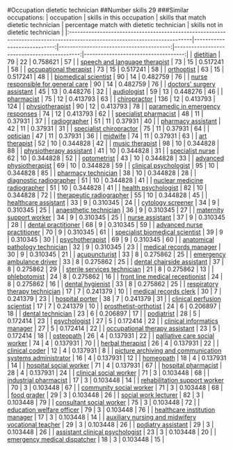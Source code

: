 #Occupation dietetic technician
##Number skills 29
###Similar occupations:
| occupation                                                                                                                |   skills in this occupation |   skills that match dietetic technician |   percentage match with dietetic technician |   skills not in dietetic technician |
|:--------------------------------------------------------------------------------------------------------------------------|----------------------------:|----------------------------------------:|--------------------------------------------:|------------------------------------:|
| [dietitian](dietitian.md)                                                                                                 |                          79 |                                      22 |                                    0.758621 |                                  57 |
| [speech and language therapist](speech_and_language_therapist.md)                                                         |                          73 |                                      15 |                                    0.517241 |                                  58 |
| [occupational therapist](occupational_therapist.md)                                                                       |                          73 |                                      15 |                                    0.517241 |                                  58 |
| [orthoptist](orthoptist.md)                                                                                               |                          63 |                                      15 |                                    0.517241 |                                  48 |
| [biomedical scientist](biomedical_scientist.md)                                                                           |                          90 |                                      14 |                                    0.482759 |                                  76 |
| [nurse responsible for general care](nurse_responsible_for_general_care.md)                                               |                          90 |                                      14 |                                    0.482759 |                                  76 |
| [doctors' surgery assistant](doctors'_surgery_assistant.md)                                                               |                          45 |                                      13 |                                    0.448276 |                                  32 |
| [audiologist](audiologist.md)                                                                                             |                          59 |                                      13 |                                    0.448276 |                                  46 |
| [pharmacist](pharmacist.md)                                                                                               |                          75 |                                      12 |                                    0.413793 |                                  63 |
| [chiropractor](chiropractor.md)                                                                                           |                         136 |                                      12 |                                    0.413793 |                                 124 |
| [physiotherapist](physiotherapist.md)                                                                                     |                          90 |                                      12 |                                    0.413793 |                                  78 |
| [paramedic in emergency responses](paramedic_in_emergency_responses.md)                                                   |                          74 |                                      12 |                                    0.413793 |                                  62 |
| [specialist pharmacist](specialist_pharmacist.md)                                                                         |                          48 |                                      11 |                                    0.37931  |                                  37 |
| [radiographer](radiographer.md)                                                                                           |                          51 |                                      11 |                                    0.37931  |                                  40 |
| [pharmacy assistant](pharmacy_assistant.md)                                                                               |                          42 |                                      11 |                                    0.37931  |                                  31 |
| [specialist chiropractor](specialist_chiropractor.md)                                                                     |                          75 |                                      11 |                                    0.37931  |                                  64 |
| [optician](optician.md)                                                                                                   |                          47 |                                      11 |                                    0.37931  |                                  36 |
| [midwife](midwife.md)                                                                                                     |                          74 |                                      11 |                                    0.37931  |                                  63 |
| [art therapist](art_therapist.md)                                                                                         |                          52 |                                      10 |                                    0.344828 |                                  42 |
| [music therapist](music_therapist.md)                                                                                     |                          98 |                                      10 |                                    0.344828 |                                  88 |
| [physiotherapy assistant](physiotherapy_assistant.md)                                                                     |                          41 |                                      10 |                                    0.344828 |                                  31 |
| [specialist nurse](specialist_nurse.md)                                                                                   |                          62 |                                      10 |                                    0.344828 |                                  52 |
| [optometrist](optometrist.md)                                                                                             |                          43 |                                      10 |                                    0.344828 |                                  33 |
| [advanced physiotherapist](advanced_physiotherapist.md)                                                                   |                          69 |                                      10 |                                    0.344828 |                                  59 |
| [clinical psychologist](clinical_psychologist.md)                                                                         |                          95 |                                      10 |                                    0.344828 |                                  85 |
| [pharmacy technician](pharmacy_technician.md)                                                                             |                          38 |                                      10 |                                    0.344828 |                                  28 |
| [diagnostic radiographer](diagnostic_radiographer.md)                                                                     |                          51 |                                      10 |                                    0.344828 |                                  41 |
| [nuclear medicine radiographer](nuclear_medicine_radiographer.md)                                                         |                          51 |                                      10 |                                    0.344828 |                                  41 |
| [health psychologist](health_psychologist.md)                                                                             |                          82 |                                      10 |                                    0.344828 |                                  72 |
| [therapeutic radiographer](therapeutic_radiographer.md)                                                                   |                          55 |                                      10 |                                    0.344828 |                                  45 |
| [healthcare assistant](healthcare_assistant.md)                                                                           |                          33 |                                       9 |                                    0.310345 |                                  24 |
| [cytology screener](cytology_screener.md)                                                                                 |                          34 |                                       9 |                                    0.310345 |                                  25 |
| [anaesthetic technician](anaesthetic_technician.md)                                                                       |                          36 |                                       9 |                                    0.310345 |                                  27 |
| [maternity support worker](maternity_support_worker.md)                                                                   |                          34 |                                       9 |                                    0.310345 |                                  25 |
| [nurse assistant](nurse_assistant.md)                                                                                     |                          37 |                                       9 |                                    0.310345 |                                  28 |
| [dental practitioner](dental_practitioner.md)                                                                             |                          68 |                                       9 |                                    0.310345 |                                  59 |
| [advanced nurse practitioner](advanced_nurse_practitioner.md)                                                             |                          70 |                                       9 |                                    0.310345 |                                  61 |
| [specialist biomedical scientist](specialist_biomedical_scientist.md)                                                     |                          39 |                                       9 |                                    0.310345 |                                  30 |
| [psychotherapist](psychotherapist.md)                                                                                     |                          69 |                                       9 |                                    0.310345 |                                  60 |
| [anatomical pathology technician](anatomical_pathology_technician.md)                                                     |                          32 |                                       9 |                                    0.310345 |                                  23 |
| [medical records manager](medical_records_manager.md)                                                                     |                          30 |                                       9 |                                    0.310345 |                                  21 |
| [acupuncturist](acupuncturist.md)                                                                                         |                          33 |                                       8 |                                    0.275862 |                                  25 |
| [emergency ambulance driver](emergency_ambulance_driver.md)                                                               |                          33 |                                       8 |                                    0.275862 |                                  25 |
| [dental chairside assistant](dental_chairside_assistant.md)                                                               |                          37 |                                       8 |                                    0.275862 |                                  29 |
| [sterile services technician](sterile_services_technician.md)                                                             |                          21 |                                       8 |                                    0.275862 |                                  13 |
| [phlebotomist](phlebotomist.md)                                                                                           |                          24 |                                       8 |                                    0.275862 |                                  16 |
| [front line medical receptionist](front_line_medical_receptionist.md)                                                     |                          24 |                                       8 |                                    0.275862 |                                  16 |
| [dental hygienist](dental_hygienist.md)                                                                                   |                          33 |                                       8 |                                    0.275862 |                                  25 |
| [respiratory therapy technician](respiratory_therapy_technician.md)                                                       |                          17 |                                       7 |                                    0.241379 |                                  10 |
| [medical records clerk](medical_records_clerk.md)                                                                         |                          30 |                                       7 |                                    0.241379 |                                  23 |
| [hospital porter](hospital_porter.md)                                                                                     |                          38 |                                       7 |                                    0.241379 |                                  31 |
| [clinical perfusion scientist](clinical_perfusion_scientist.md)                                                           |                          17 |                                       7 |                                    0.241379 |                                  10 |
| [prosthetist-orthotist](prosthetist-orthotist.md)                                                                         |                          24 |                                       6 |                                    0.206897 |                                  18 |
| [dental technician](dental_technician.md)                                                                                 |                          23 |                                       6 |                                    0.206897 |                                  17 |
| [podiatrist](podiatrist.md)                                                                                               |                          28 |                                       5 |                                    0.172414 |                                  23 |
| [psychologist](psychologist.md)                                                                                           |                          27 |                                       5 |                                    0.172414 |                                  22 |
| [clinical informatics manager](clinical_informatics_manager.md)                                                           |                          27 |                                       5 |                                    0.172414 |                                  22 |
| [occupational therapy assistant](occupational_therapy_assistant.md)                                                       |                          23 |                                       5 |                                    0.172414 |                                  18 |
| [osteopath](osteopath.md)                                                                                                 |                          26 |                                       4 |                                    0.137931 |                                  22 |
| [palliative care social worker](palliative_care_social_worker.md)                                                         |                          74 |                                       4 |                                    0.137931 |                                  70 |
| [herbal therapist](herbal_therapist.md)                                                                                   |                          26 |                                       4 |                                    0.137931 |                                  22 |
| [clinical coder](clinical_coder.md)                                                                                       |                          12 |                                       4 |                                    0.137931 |                                   8 |
| [picture archiving and communication systems administrator](picture_archiving_and_communication_systems_administrator.md) |                          16 |                                       4 |                                    0.137931 |                                  12 |
| [homeopath](homeopath.md)                                                                                                 |                          18 |                                       4 |                                    0.137931 |                                  14 |
| [hospital social worker](hospital_social_worker.md)                                                                       |                          71 |                                       4 |                                    0.137931 |                                  67 |
| [hospital pharmacist](hospital_pharmacist.md)                                                                             |                          28 |                                       4 |                                    0.137931 |                                  24 |
| [clinical social worker](clinical_social_worker.md)                                                                       |                          71 |                                       3 |                                    0.103448 |                                  68 |
| [industrial pharmacist](industrial_pharmacist.md)                                                                         |                          17 |                                       3 |                                    0.103448 |                                  14 |
| [rehabilitation support worker](rehabilitation_support_worker.md)                                                         |                          70 |                                       3 |                                    0.103448 |                                  67 |
| [community social worker](community_social_worker.md)                                                                     |                          71 |                                       3 |                                    0.103448 |                                  68 |
| [food grader](food_grader.md)                                                                                             |                          29 |                                       3 |                                    0.103448 |                                  26 |
| [social work lecturer](social_work_lecturer.md)                                                                           |                          82 |                                       3 |                                    0.103448 |                                  79 |
| [consultant social worker](consultant_social_worker.md)                                                                   |                          75 |                                       3 |                                    0.103448 |                                  72 |
| [education welfare officer](education_welfare_officer.md)                                                                 |                          79 |                                       3 |                                    0.103448 |                                  76 |
| [healthcare institution manager](healthcare_institution_manager.md)                                                       |                          17 |                                       3 |                                    0.103448 |                                  14 |
| [auxiliary nursing and midwifery vocational teacher](auxiliary_nursing_and_midwifery_vocational_teacher.md)               |                          29 |                                       3 |                                    0.103448 |                                  26 |
| [podiatry assistant](podiatry_assistant.md)                                                                               |                          29 |                                       3 |                                    0.103448 |                                  26 |
| [assistant clinical psychologist](assistant_clinical_psychologist.md)                                                     |                          23 |                                       3 |                                    0.103448 |                                  20 |
| [emergency medical dispatcher](emergency_medical_dispatcher.md)                                                           |                          18 |                                       3 |                                    0.103448 |                                  15 |
